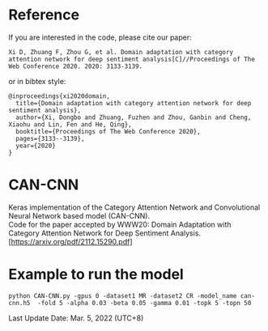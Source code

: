 # Reference
If you are interested in the code, please cite our paper:
```
Xi D, Zhuang F, Zhou G, et al. Domain adaptation with category attention network for deep sentiment analysis[C]//Proceedings of The Web Conference 2020. 2020: 3133-3139.
```
or in bibtex style:
```
@inproceedings{xi2020domain,
  title={Domain adaptation with category attention network for deep sentiment analysis},
  author={Xi, Dongbo and Zhuang, Fuzhen and Zhou, Ganbin and Cheng, Xiaohu and Lin, Fen and He, Qing},
  booktitle={Proceedings of The Web Conference 2020},
  pages={3133--3139},
  year={2020}
}
```

# CAN-CNN
Keras implementation of the Category Attention Network and Convolutional Neural Network based model (CAN-CNN).  
Code for the paper accepted by WWW20: 
Domain Adaptation with Category Attention Network for Deep Sentiment Analysis.
[https://arxiv.org/pdf/2112.15290.pdf]


# Example to run the model
```
python CAN-CNN.py -gpus 0 -dataset1 MR -dataset2 CR -model_name can-cnn.h5  -fold 5 -alpha 0.03 -beta 0.05 -gamma 0.01 -topk 5 -topn 50
```


Last Update Date: Mar. 5, 2022 (UTC+8)
